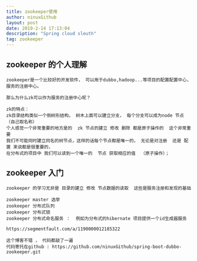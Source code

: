 ```yaml
---
title: zookeeper使用
author: ninuxGithub
layout: post
date: 2019-2-14 17:13:04
description: "Spring cloud sleuth"
tag: zookeeper
---
```



## zookeeper 的个人理解
    
    zookeeper是一个比较好的开发软件， 可以用于dubbo,hadoop...等项目的配置配置中心，服务的注册中心。 
    
    那么为什么zk可以作为服务的注册中心呢？
    
    zk的特点：
    zk目录结构类似一个倒树形结构， 树木上面可以建立分支， 每个分支可以成为node 节点（自己取名称）
    个人感觉一个非常重要的地方是的  zk 节点的建立 修改 删除 都是原子操作的  这个非常重要
    我们不可能同时建立同名的树节点，这样的话每个节点都是唯一的， 无论是对注册  还是 配置 来说都是很重要的，
    在分布式的项目中 我们可以读到一个唯一的  节点 获取相应的值  （原子操作）；



## zookeeper 入门 
    zookeeper 的学习无非是 目录的建立 修改 节点数据的读取  这些是服务注册和发现的基础
    
    zookeeper master 选举
    zookeeper 分布式队列
    zookeeper 分布式锁
    zookeeper 分布式命名服务 ：  例如为分布式的hibernate 项目提供一个id生成器服务
    
    https://segmentfault.com/a/1190000012185322
    
    这个博客不错 ， 代码都敲了一遍 
    代码寄托在github : https://github.com/ninuxGithub/spring-boot-dubbo-zookeeper.git
    
    
    